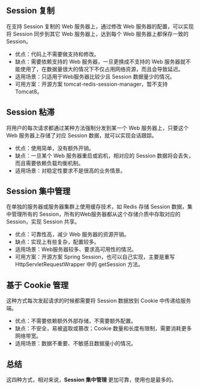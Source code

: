 ## Session 复制

在支持 Session 复制的 Web 服务器上，通过修改 Web 服务器的配置，可以实现将 Session 同步到其它 Web 服务器上，达到每个 Web 服务器上都保存一致的 Session。

- 优点：代码上不需要做支持和修改。
- 缺点：需要依赖支持的 Web 服务器，一旦更换成不支持的 Web 服务器就不能使用了，在数据量很大的情况下不仅占用网络资源，而且会导致延迟。
- 适用场景：只适用于Web服务器比较少且 Session 数据量少的情况。
- 可用方案：开源方案 tomcat-redis-session-manager，暂不支持 Tomcat8。

## Session 粘滞

将用户的每次请求都通过某种方法强制分发到某一个 Web 服务器上，只要这个 Web 服务器上存储了对应 Session 数据，就可以实现会话跟踪。

- 优点：使用简单，没有额外开销。
- 缺点：一旦某个 Web 服务器重启或宕机，相对应的 Session 数据将会丢失，而且需要依赖负载均衡机制。
- 适用场景：对稳定性要求不是很高的业务情景。

## Session 集中管理

在单独的服务器或服务器集群上使用缓存技术，如 Redis 存储 Session 数据，集中管理所有的 Session，所有的Web服务器都从这个存储介质中存取对应的 Session，实现 Session 共享。

- 优点：可靠性高，减少 Web 服务器的资源开销。
- 缺点：实现上有些复杂，配置较多。
- 适用场景：Web服务器较多、要求高可用性的情况。
- 可用方案：开源方案 Spring Session，也可以自己实现，主要是重写 HttpServletRequestWrapper 中的 getSession 方法。

## 基于 Cookie 管理

这种方式每次发起请求的时候都需要将 Session 数据放到 Cookie 中传递给服务端。

- 优点：不需要依赖额外外部存储，不需要额外配置。
- 缺点：不安全，易被盗取或篡改；Cookie 数量和长度有限制，需要消耗更多网络带宽。
- 适用场景：数据不重要、不敏感且数据量小的情况。

## 总结

这四种方式，相对来说，**Session 集中管理** 更加可靠，使用也是最多的。